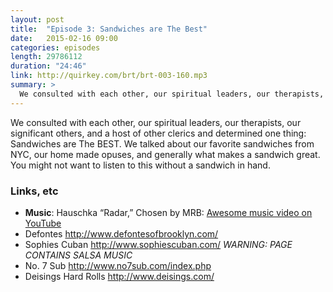 ```yaml
---
layout: post
title:  "Episode 3: Sandwiches are The Best" 
date:   2015-02-16 09:00
categories: episodes
length: 29786112
duration: "24:46"
link: http://quirkey.com/brt/brt-003-160.mp3
summary: >
  We consulted with each other, our spiritual leaders, our therapists, our significant others, and a host of other clerics and determined one thing: Sandwiches are The BEST. We talked about our favorite sandwiches from NYC, our home made opuses, and generally what makes a sandwich great. You might not want to listen to this without a sandwich in hand.
---
```

We consulted with each other, our spiritual leaders, our therapists, our significant others, and a host of other clerics and determined one thing: Sandwiches are The BEST. We talked about our favorite sandwiches from NYC, our home made opuses, and generally what makes a sandwich great. You might not want to listen to this without a sandwich in hand.
<!-- more -->

### Links, etc

* <strong>Music</strong>: Hauschka “Radar,” Chosen by MRB: [Awesome music video on YouTube](https://www.youtube.com/watch?v=U97zXZmzw3o)
* Defontes <http://www.defontesofbrooklyn.com/>
* Sophies Cuban <http://www.sophiescuban.com/> *WARNING: PAGE CONTAINS SALSA MUSIC*
* No. 7 Sub <http://www.no7sub.com/index.php>
* Deisings Hard Rolls <http://www.deisings.com/>
